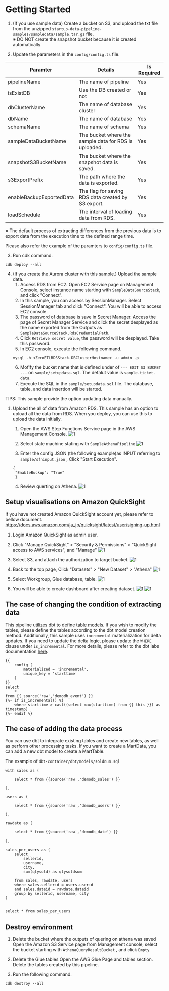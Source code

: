 # Getting Started 

1. (If you use sample data) Create a bucket on S3, and upload the txt file from the unzipped `startup-data-pipeline-samples/sampledata/sample.tar.gz` file.  
※ DO NOT create the snapshot bucket because it is created automatically

2. Update the parameters in the `config/config.ts` file.

|Paramter|Details|Is Required|
|---|---|---|
|pipelineName|The name of pipeline|Yes|
|isExistDB|Use the DB created or not|Yes|
|dbClusterName|The name of database cluster|Yes|
|dbName|The name of database|Yes|
|schemaName|The name of schema|Yes|
|sampleDataBucketName|The bucket where the sample data for RDS is uploaded. |Yes|
|snapshotS3BucketName|The bucket where the snapshot data is saved. |Yes|
|s3ExportPrefix|The path where the data is exported. |Yes|
|enableBackupExportedData|The flag for saving RDS data created by S3 export. |Yes|
|loadSchedule|The interval of loading data from RDS. |Yes|


※ The default process of extracting differences from the previous data is to export data from the execution time to the defined range time.

Please also refer the example of the paramters to  `config/config.ts` file.

3. Run cdk command.
```
cdk deploy --all
```

4. (If you create the Aurora cluster with this sample.) Upload the sample data. 
   1. Access RDS from EC2. Open EC2 Service page on Management Console, select instance name starting with `SampleDataSourceStack`, and click "Connect".
   2.  In this sample, you can access by SessionManager. Select SessionManager tab and click "Connect". You will be able to access EC2 console.
   3.  The password of database is save in Secret Manager. Access the page of Secret Manager Service and click the secret desplayed as the name exported from the Outputs as `SampleDataSourceStack.RdsCredentialPath`.
   4.  Click `Retrieve secret value`, the password will be desplayed. Take this password.
   5.  In EC2 console, execute the following command.
   ```
   mysql -h <ZeroETLRDSStack.DBClusterHostname> -u admin -p
   ```
   6. Mofify the bucket name that is defined under of  `--- EDIT S3 BUCKET ---` on `sample/setupdata.sql`. The defalut value is `sample-ticket-data`.
   7. Execute the SQL in the `sample/setupdata.sql` file. The database, table, and data insertion will be started.



TIPS: This sample provide the option updating data manually.

1. Upload the all of data from Amazon RDS.
This sample has an option to upload all the data from RDS. When you deploy, you can use this to upload the data initially.

   1. Open the AWS Step Functions Service page in the AWS Management Console.
   ![1](./image/image2.png)

   2. Select state machine stating with `SampleAthenaPipeline`
   ![1](./image/image3.png)

   3. Enter the config JSON (the following example)as INPUT referring to `sample/sfninput.json` , Click "Start Execution".
   ```
   {
    "EnableBuckup": "True"
    }
   ```
    4. Review querting on Athena.
    ![1](./image/image14.png)



## Setup visualisations on Amazon QuickSight
If you have not created Amazon QuickSight account yet, please refer to bellow document.
https://docs.aws.amazon.com/ja_jp/quicksight/latest/user/signing-up.html

1. Login Amazon QuickSight as admin user.
2. Click "Manage QuickSight" > "Security & Permissions" > "QuickSight access to AWS services", and "Manage"
![1](./image/image13.png)
3. Select S3, and attach the authorization to target bucket.
![1](./image/image10.png)
4. Back to the top page, Click "Datasets" > "New Dataset" > "Athena" 
![1](./image/image6.png)
5. Select Workgroup, Glue database, table. 
![1](./image/image8.png)

6. You will be able to create dashboard after creating dataset.
![1](./image/image11.png)
![1](./image/image12.png)


## The case of changing the condition of extracting data
This pipeline utilizes dbt to define [table models](../dbt-container/dbt/models/). If you wish to modify the tables, please define the tables according to the dbt model creation method. Additionally, this sample uses `incremental` materialization for delta updates. If you need to update the delta logic, please update the `WHERE` clause under `is_incremental`. For more details, please refer to the dbt labs documentation [here](https://docs.getdbt.com/docs/build/materializations).

```
{{
    config (
        materialized = 'incremental',
        unique_key = 'starttime'
    )
}}
select
    *
from {{ source('raw','demodb_event') }}
{%- if is_incremental() %}
    where starttime > cast((select max(starttime) from {{ this }}) as timestamp)
{%- endif %}
```

## The case of adding the data process
You can use dbt to integrate existing tables and create new tables, as well as perform other processing tasks. If you want to create a MartData, you can add a new dbt model to create a MartTable.

The example of `dbt-container/dbt/models/soldnum.sql`
```
with sales as (

    select * from {{source('raw','demodb_sales') }}

),

users as (

    select * from {{source('raw','demodb_users') }}

),

rawdate as (

    select * from {{source('raw','demodb_date') }}

),

sales_per_users as (
    select
        sellerid,
        username,
        city, 
        sum(qtysold) as qtysoldsum

    from sales, rawdate, users
    where sales.sellerid = users.userid
    and sales.dateid = rawdate.dateid
    group by sellerid, username, city
)


select * from sales_per_users
```

## Destroy environment

1. Delete the bucket where the outputs of quering on athena was saved
Open the Amazon S3 Service page from Management console, select the bucket starting with `AthenaQueryResultBucket` , and click `Empty`

2. Delete the Glue tables
Open the AWS Glue Page and tables section. Delete the tables created by this pipeline.

3. Run the following command.


```
cdk destroy --all
```